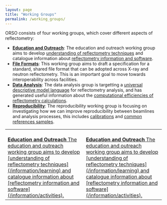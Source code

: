 ```yaml
---
layout: page
title: "Working Groups"
permalink: /working_groups/
---
```


ORSO consists of four working groups, which cover different aspects of reflectometry:

- [**Education and Outreach**](./edu_and_outreach): The education and outreach working group aims to develop [understanding of reflectometry techniques](/information/learning) and catalogue information about [reflectometry information and software](/information/activities).
- [**File Formats**](./file_formats): This working group aims to draft a specification for a standard, shared file format that can be adopted across X-ray and neutron reflectometry. This is an important goal to move towards interoperability across facilities.
- [**Data Analysis**](./data_analysis): The data analysis group is targetting a [universal descriptive model language](/projects/model_language) for reflectometry analysis, and has generated useful information about the [computational efficiencies of reflectometry calculations](/information/calculation).
- [**Reproducibility**](./reproducibility): The reproducibility working group is focusing on investigating how we can improve reproducibility between beamlines and analysis processes, this includes [calibrations](/projects/calibrations) and [common references samples](standard_samples).


<table>
  <tr>
    <td>
      <a class="tt" href="./workshops/">
        <i class="fas fa-handshake fa-5x"></i>
        <br>
        <b>Education and Outreach</b>
        The education and outreach working group aims to develop [understanding of reflectometry techniques](/information/learning) and catalogue information about [reflectometry information and software](/information/activities).
      </a>
    </td>
    <td>
      <a class="tt" href="./what_is_orso/">
        <i class="fas fa-question-circle fa-5x"></i>
        <br>
        <b>Education and Outreach</b>
        The education and outreach working group aims to develop [understanding of reflectometry techniques](/information/learning) and catalogue information about [reflectometry information and software](/information/activities).
      </a>
    </td>
  </tr>
</table>
